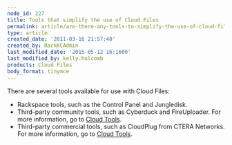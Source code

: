 ```yaml
---
node_id: 227
title: Tools that simplify the use of Cloud Files
permalink: article/are-there-any-tools-to-simplify-the-use-of-cloud-files
type: article
created_date: '2011-03-16 21:57:40'
created_by: RackKCAdmin
last_modified_date: '2015-05-12 16:1609'
last_modified_by: kelly.holcomb
products: Cloud Files
body_format: tinymce
---
```


There are several tools available for use with Cloud Files:

-   Rackspace tools, such as the Control Panel and Jungledisk. 
-   Third-party community tools, such as Cyberduck and FireUploader. For
    more information, go to [Cloud
    Tools](https://cloudtools.rackspace.com/home "https://cloudtools.rackspace.com/home").
-   Third-party commercial tools, such as CloudPlug from CTERA Networks.
    For more information, go to [Cloud
    Tools](https://cloudtools.rackspace.com/home "https://cloudtools.rackspace.com/home").

 


